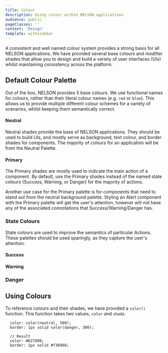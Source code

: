 ```yaml
---
title: Colour
description: Using colour within NELSON applications
audience: public
pageClasses: ''
context: 'Design'
template: withsidebar
---
```


A consistent and well named colour system provides a strong basis for all NELSON applications. We have provided several base colours and modifier shades that allow you to design and build a variety of user interfaces (UIs) whilst maintaining consistency across the platform.

## Default Colour Palette

Out of the box, NELSON provides 5 base colours. We use functional names for colours, rather than their literal colour names (e.g. `red` or `blue`). This allows us to provide multiple different colour schemes for a variety of scenarios, whilst keeping them semantically correct.

#### Neutral

Neutral shades provide the base of NELSON applications. They should be used to build UIs, and mostly serve as background, text colour, and border shades for components. The majority of colours for an application will be from the Neutral Palette.

<Swatch property="background-color" value="#091826" label="Black"></Swatch>
<Swatch property="background-color" value="#102a43" label="900"></Swatch>
<Swatch property="background-color" value="#253b53" label="800"></Swatch>
<Swatch property="background-color" value="#324e68" label="700"></Swatch>
<Swatch property="background-color" value="#496582" label="600"></Swatch>
<Swatch property="background-color" value="#627d98" label="500"></Swatch>
<Swatch property="background-color" value="#829ab1" label="400"></Swatch>
<Swatch property="background-color" value="#9eb3c8" label="300"></Swatch>
<Swatch property="background-color" value="#bcccdc" label="200"></Swatch>
<Swatch property="background-color" value="#dae2ec" label="100"></Swatch>
<Swatch property="background-color" value="#f0f4f8" label="000"></Swatch>
<Swatch property="background-color" value="#f7f9fb" label="00"></Swatch>
<Swatch property="background-color" value="#FFFFFF" label="white"></Swatch>

#### Primary

The Primary shades are mostly used to indicate the main action of a component. By default, use the Primary shades instead of the named state colours (Success, Warning, or Danger) for the majority of actions.

Another use case for the Primary palette is for components that need to stand out from the neutral background palette. Styling an Alert component with the Primary palette will get the user's attention, however will not have any of the associated connotations that Success/Warning/Danger has.

<Swatch property="background-color" value="#012159" label="900"></Swatch>
<Swatch property="background-color" value="#01337d" label="800"></Swatch>
<Swatch property="background-color" value="#03449e" label="700"></Swatch>
<Swatch property="background-color" value="#0552b5" label="600"></Swatch>
<Swatch property="background-color" value="#0a67d2" label="500"></Swatch>
<Swatch property="background-color" value="#2286eb" label="400"></Swatch>
<Swatch property="background-color" value="#48a3f3" label="300"></Swatch>
<Swatch property="background-color" value="#7cc4fa" label="200"></Swatch>
<Swatch property="background-color" value="#bbe3ff" label="100"></Swatch>
<Swatch property="background-color" value="#e6f6ff" label="100"></Swatch>

### State Colours

State colours are used to improve the semantics of particular Actions. These palettes should be used sparingly, as they capture the user's attention.

#### Success

<Swatch property="background-color" value="#10531e" label="900"></Swatch>
<Swatch property="background-color" value="#196929" label="800"></Swatch>
<Swatch property="background-color" value="#329c48" label="700"></Swatch>
<Swatch property="background-color" value="#3daf41" label="600"></Swatch>
<Swatch property="background-color" value="#54c758" label="500"></Swatch>
<Swatch property="background-color" value="#7ade72" label="400"></Swatch>
<Swatch property="background-color" value="#9ff290" label="300"></Swatch>
<Swatch property="background-color" value="#c6fcb0" label="200"></Swatch>
<Swatch property="background-color" value="#e1ffce" label="100"></Swatch>
<Swatch property="background-color" value="#f3ffeb" label="000"></Swatch>

#### Warning

<Swatch property="background-color" value="#6b3012" label="900"></Swatch>
<Swatch property="background-color" value="#81491e" label="800"></Swatch>
<Swatch property="background-color" value="#a46926" label="700"></Swatch>
<Swatch property="background-color" value="#ce892d" label="600"></Swatch>
<Swatch property="background-color" value="#f2b449" label="500"></Swatch>
<Swatch property="background-color" value="#edcb29" label="400"></Swatch>
<Swatch property="background-color" value="#f5e473" label="300"></Swatch>
<Swatch property="background-color" value="#fcf4ac" label="200"></Swatch>
<Swatch property="background-color" value="#fffbdb" label="100"></Swatch>
<Swatch property="background-color" value="#fffef4" label="000"></Swatch>

### Danger

<Swatch property="background-color" value="#610315" label="900"></Swatch>
<Swatch property="background-color" value="#8a041a" label="800"></Swatch>
<Swatch property="background-color" value="#ab091f" label="700"></Swatch>
<Swatch property="background-color" value="#d01224" label="600"></Swatch>
<Swatch property="background-color" value="#e12d38" label="500"></Swatch>
<Swatch property="background-color" value="#ef4e4d" label="400"></Swatch>
<Swatch property="background-color" value="#f76b6a" label="300"></Swatch>
<Swatch property="background-color" value="#ff9b9a" label="200"></Swatch>
<Swatch property="background-color" value="#ffbdbd" label="100"></Swatch>
<Swatch property="background-color" value="#fef1f2" label="000"></Swatch>


## Using Colours

To reference colours and their shades, we have provided a `color()` function. This function takes two values, `color` and `shade`.

```
  color: color(neutral, 500);
  border: 1px solid color(danger, 300);

  // Result
  color: #627d98;
  border: 1px solid #f36968;
```

